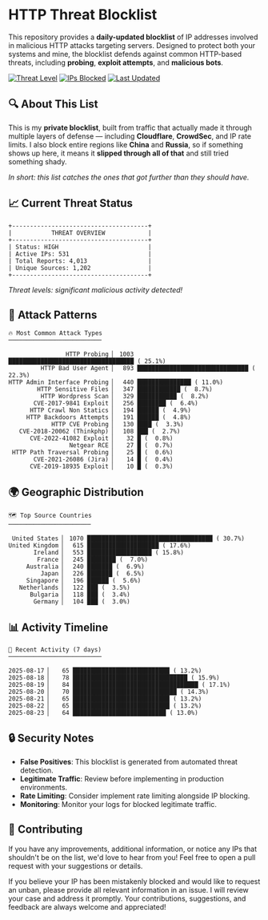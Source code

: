 # HTTP Threat Blocklist

This repository provides a **daily-updated blocklist** of IP addresses involved in malicious HTTP attacks targeting servers. Designed to protect both your systems and mine, the blocklist defends against common HTTP-based threats, including **probing**, **exploit attempts**, and **malicious bots**.

[![Threat Level](https://img.shields.io/badge/Threat%20Level-HIGH-red)](.)
[![IPs Blocked](https://img.shields.io/badge/IPs%20Blocked-531-blue)](.)
[![Last Updated](https://img.shields.io/badge/Updated-2025--08--24-brightgreen)](.)

## 🔍 About This List

This is my **private blocklist**, built from traffic that actually made it through multiple layers of defense — including **Cloudflare**, **CrowdSec**, and IP rate limits. I also block entire regions like **China** and **Russia**, so if something shows up here, it means it **slipped through all of that** and still tried something shady.

*In short: this list catches the ones that got further than they should have.*

## 📈 Current Threat Status

```
+--------------------------------------+
|           THREAT OVERVIEW            |
+--------------------------------------+
| Status: HIGH                         |
| Active IPs: 531                      |
| Total Reports: 4,013                 |
| Unique Sources: 1,202                |
+--------------------------------------+
```

*Threat levels: significant malicious activity detected!*

## 🎯 Attack Patterns

```
🔥 Most Common Attack Types
──────────────────────────

                HTTP Probing ▏ 1003 ███████████████████████████████████ ( 25.1%)
         HTTP Bad User Agent ▏  893 ███████████████████████████████ ( 22.3%)
HTTP Admin Interface Probing ▏  440 ███████████████ ( 11.0%)
        HTTP Sensitive Files ▏  347 ████████████ (  8.7%)
         HTTP Wordpress Scan ▏  329 ███████████ (  8.2%)
       CVE-2017-9841 Exploit ▏  256 ████████ (  6.4%)
      HTTP Crawl Non Statics ▏  194 ██████ (  4.9%)
     HTTP Backdoors Attempts ▏  191 ██████ (  4.8%)
            HTTP CVE Probing ▏  130 ████ (  3.3%)
   CVE-2018-20062 (Thinkphp) ▏  108 ███ (  2.7%)
      CVE-2022-41082 Exploit ▏   32 █ (  0.8%)
                 Netgear RCE ▏   27 █ (  0.7%)
 HTTP Path Traversal Probing ▏   25 █ (  0.6%)
       CVE-2021-26086 (Jira) ▏   14 █ (  0.4%)
      CVE-2019-18935 Exploit ▏   10 █ (  0.3%)
```

## 🌍 Geographic Distribution

```
🗺️ Top Source Countries
───────────────────────

 United States ▏ 1070 ███████████████████████████████████ ( 30.7%)
United Kingdom ▏  615 ████████████████████ ( 17.6%)
       Ireland ▏  553 ██████████████████ ( 15.8%)
        France ▏  245 ████████ (  7.0%)
     Australia ▏  240 ███████ (  6.9%)
         Japan ▏  226 ███████ (  6.5%)
     Singapore ▏  196 ██████ (  5.6%)
   Netherlands ▏  122 ███ (  3.5%)
      Bulgaria ▏  118 ███ (  3.4%)
       Germany ▏  104 ███ (  3.0%)
```

## 📊 Activity Timeline

```
📅 Recent Activity (7 days)
──────────────────────────

2025-08-17 ▏   65 ███████████████████████████ ( 13.2%)
2025-08-18 ▏   78 ████████████████████████████████ ( 15.9%)
2025-08-19 ▏   84 ███████████████████████████████████ ( 17.1%)
2025-08-20 ▏   70 █████████████████████████████ ( 14.3%)
2025-08-21 ▏   65 ███████████████████████████ ( 13.2%)
2025-08-22 ▏   65 ███████████████████████████ ( 13.2%)
2025-08-23 ▏   64 ██████████████████████████ ( 13.0%)
```

## 🔒 Security Notes

- **False Positives**: This blocklist is generated from automated threat detection.
- **Legitimate Traffic**: Review before implementing in production environments.
- **Rate Limiting**: Consider implement rate limiting alongside IP blocking.
- **Monitoring**: Monitor your logs for blocked legitimate traffic.

## 🤝 Contributing

If you have any improvements, additional information, or notice any IPs that shouldn't be on the list, we'd love to hear from you! Feel free to open a pull request with your suggestions or details.

If you believe your IP has been mistakenly blocked and would like to request an unban, please provide all relevant information in an issue. I will review your case and address it promptly. Your contributions, suggestions, and feedback are always welcome and appreciated!